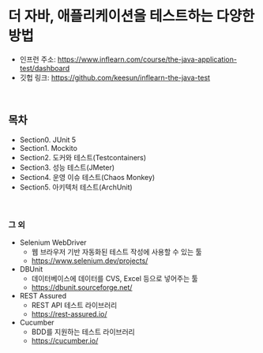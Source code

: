 # 더 자바, 애플리케이션을 테스트하는 다양한 방법

 - 인프런 주소: https://www.inflearn.com/course/the-java-application-test/dashboard
 - 깃헙 링크: https://github.com/keesun/inflearn-the-java-test

<br/>

## 목차

 - Section0. JUnit 5
 - Section1. Mockito
 - Section2. 도커와 테스트(Testcontainers)
 - Section3. 성능 테스트(JMeter)
 - Section4. 운영 이슈 테스트(Chaos Monkey)
 - Section5. 아키텍처 테스트(ArchUnit)

<br/>

### 그 외

 - Selenium WebDriver
    - 웹 브라우저 기반 자동화된 테스트 작성에 사용할 수 있는 툴
    - https://www.selenium.dev/projects/
 - DBUnit
    - 데이터베이스에 데이터를 CVS, Excel 등으로 넣어주는 툴
    - https://dbunit.sourceforge.net/
 - REST Assured
    - REST API 테스트 라이브러리
    - https://rest-assured.io/
 - Cucumber
    - BDD를 지원하는 테스트 라이브러리
    - https://cucumber.io/
